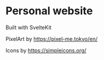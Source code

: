 # Personal website

Built with SvelteKit

PixelArt by https://pixel-me.tokyo/en/

Icons by https://simpleicons.org/